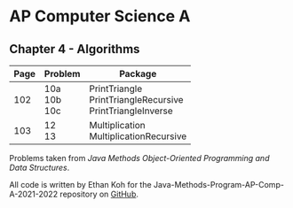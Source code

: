 # AP Computer Science A
## Chapter 4 - Algorithms

| **Page** | **Problem**       | **Package**                                                     |
|----------|-------------------|-----------------------------------------------------------------|
| 102      | 10a<br>10b<br>10c | PrintTriangle<br>PrintTriangleRecursive<br>PrintTriangleInverse |
| 103      | 12<br>13          | Multiplication<br>MultiplicationRecursive                       |

Problems taken from *Java Methods Object-Oriented Programming and Data Structures*.

All code is written by Ethan Koh for the Java-Methods-Program-AP-Comp-A-2021-2022 repository on [GitHub](https://github.com/ArsiaC01/Java-Methods-Programs-AP-Comp-A-2021-2022).